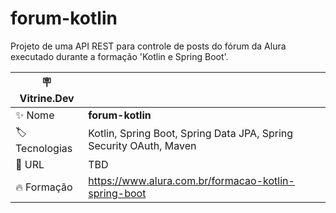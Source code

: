 # forum-kotlin

Projeto de uma API REST para controle de posts do fórum da Alura executado durante a formação 'Kotlin e Spring Boot'.

| :placard: Vitrine.Dev |     |
| -------------  | --- |
| :sparkles: Nome        | **forum-kotlin**
| :label: Tecnologias | Kotlin, Spring Boot, Spring Data JPA, Spring Security OAuth, Maven
| :rocket: URL         | TBD
| :fire: Formação     | https://www.alura.com.br/formacao-kotlin-spring-boot
